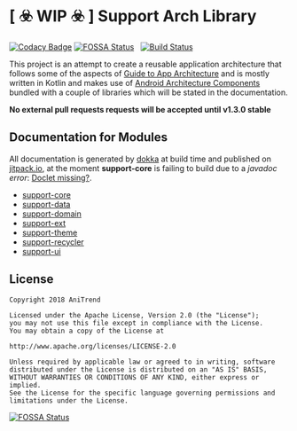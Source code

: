 # [ :biohazard: WIP :biohazard: ] Support Arch Library

[![Codacy Badge](https://api.codacy.com/project/badge/Grade/0543920046dd4a7f9f9aa3467876c640)](https://www.codacy.com/app/AniTrend/support-arch?utm_source=github.com&amp;utm_medium=referral&amp;utm_content=AniTrend/support-arch&amp;utm_campaign=Badge_Grade) [![FOSSA Status](https://app.fossa.io/api/projects/git%2Bgithub.com%2FAniTrend%2Fsupport-arch.svg?type=shield)](https://app.fossa.io/projects/git%2Bgithub.com%2FAniTrend%2Fsupport-arch?ref=badge_shield)
&nbsp; [![Build Status](https://travis-ci.org/AniTrend/support-arch.svg?branch=master)](https://travis-ci.org/AniTrend/support-arch)

This project is an attempt to create a reusable application architecture that follows some of the aspects of [Guide to App Architecture](https://developer.android.com/jetpack/docs/guide) and is mostly written in Kotlin and makes use of [Android Architecture Components](https://developer.android.com/topic/libraries/architecture/) bundled with a couple of libraries which will be stated in the documentation.

__No external pull requests requests will be accepted until v1.3.0 stable__

## Documentation for Modules

All documentation is generated by [dokka](https://github.com/Kotlin/dokka) at build time and published on [jitpack.io](https://jitpack.io/), at the moment **support-core** is failing to build due to a _javadoc error_: [Doclet missing?](https://github.com/Kotlin/dokka/issues/294#issuecomment-542794445).

- [support-core](https://javadoc.jitpack.io/com/github/anitrend/support-arch/support-core/1.3.0-rc01/javadoc)
- [support-data](https://javadoc.jitpack.io/com/github/anitrend/support-arch/support-data/1.3.0-rc01/javadoc)
- [support-domain](https://javadoc.jitpack.io/com/github/anitrend/support-arch/support-domain/1.3.0-rc01/javadoc)
- [support-ext](https://javadoc.jitpack.io/com/github/anitrend/support-arch/support-ext/1.3.0-rc01/javadoc)
- [support-theme](https://javadoc.jitpack.io/com/github/anitrend/support-arch/support-theme/1.3.0-rc01/javadoc)
- [support-recycler](https://javadoc.jitpack.io/com/github/anitrend/support-arch/support-recycler/1.3.0-rc01/javadoc)
- [support-ui](https://javadoc.jitpack.io/com/github/anitrend/support-arch/support-ui/1.3.0-rc01/javadoc)

## License

```
Copyright 2018 AniTrend

Licensed under the Apache License, Version 2.0 (the "License");
you may not use this file except in compliance with the License.
You may obtain a copy of the License at

http://www.apache.org/licenses/LICENSE-2.0

Unless required by applicable law or agreed to in writing, software
distributed under the License is distributed on an "AS IS" BASIS,
WITHOUT WARRANTIES OR CONDITIONS OF ANY KIND, either express or implied.
See the License for the specific language governing permissions and
limitations under the License.
```


[![FOSSA Status](https://app.fossa.io/api/projects/git%2Bgithub.com%2FAniTrend%2Fsupport-arch.svg?type=large)](https://app.fossa.io/projects/git%2Bgithub.com%2FAniTrend%2Fsupport-arch?ref=badge_large)

